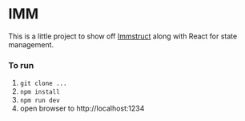 # IMM

This is a little project to show off [Immstruct](https://github.com/omniscientjs/immstruct) along with React for state management.

### To run

1. `git clone ...`
1. `npm install`
1. `npm run dev`
1. open browser to http://localhost:1234
